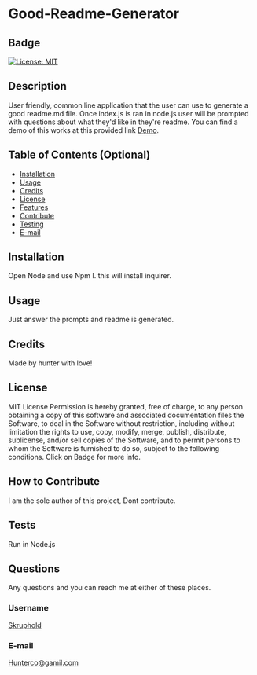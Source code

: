 # Good-Readme-Generator
## Badge 
[![License: MIT](https://img.shields.io/badge/License-MIT-yellow.svg)](https://opensource.org/licenses/MIT)

## Description 
User friendly, common line application that the user can use to generate a good readme.md file. Once index.js is ran in node.js user will be prompted with questions about what they'd like in they're readme. You can find a demo of this works at this provided link [Demo](https://watch.screencastify.com/v/JtHYI2cUHPItKFdnw4cF).

## Table of Contents (Optional)
- [Installation](#installation)
- [Usage](#usage)
- [Credits](#credits)
- [License](#license)
- [Features](#features)
- [Contribute](#how-to-contribute)
- [Testing](#tests)
- [E-mail](#e-mail)

## Installation
Open Node and use Npm I. this will install inquirer.
## Usage
Just answer the prompts and readme is generated. 

## Credits
Made by hunter with love!

## License
MIT License
Permission is hereby granted, free of charge, to any person obtaining a copy of this software and associated documentation files the Software, to deal in the Software without restriction, including without limitation the rights to use, copy, modify, merge, publish, distribute, sublicense, and/or sell copies of the Software, and to permit persons to whom the Software is furnished to do so, subject to the following conditions. Click on Badge for more info.

## How to Contribute
I am the sole author of this project, Dont contribute.
## Tests
Run in Node.js
## Questions
Any questions and you can reach me at either of these places. 
### Username
<a href="https://github.com/Skruphold">Skruphold</a>
### E-mail
<a href="mailto: Hunterco@gamil.com">Hunterco@gamil.com</a>